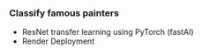 ### Classify famous painters 
* ResNet transfer learning using PyTorch (fastAI) 
* Render Deployment

